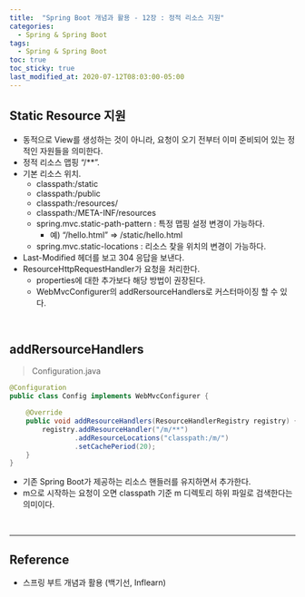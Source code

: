 ```yaml
---
title:  "Spring Boot 개념과 활용 - 12장 : 정적 리소스 지원"
categories:
  - Spring & Spring Boot
tags:
  - Spring & Spring Boot
toc: true
toc_sticky: true
last_modified_at: 2020-07-12T08:03:00-05:00
---
```


## Static Resource 지원

* 동적으로 View를 생성하는 것이 아니라, 요청이 오기 전부터 이미 준비되어 있는 정적인 자원들을 의미한다.
* 정적 리소스 맵핑 “/\*\*”.
* 기본 리소스 위치.
  * classpath:/static
  * classpath:/public
  * classpath:/resources/
  * classpath:/META-INF/resources
  * spring.mvc.static-path-pattern : 특정 맵핑 설정 변경이 가능하다.
    * 예) “/hello.html” => /static/hello.html
  * spring.mvc.static-locations : 리소스 찾을 위치의 변경이 가능하다.
* Last-Modified 헤더를 보고 304 응답을 보낸다.
* ResourceHttpRequestHandler가 요청을 처리한다.
  * properties에 대한 추가보다 해당 방법이 권장된다.
  * WebMvcConfigurer의 addRersourceHandlers로 커스터마이징 할 수 있다.

<br>

## addRersourceHandlers

> Configuration.java

```java
@Configuration
public class Config implements WebMvcConfigurer {

    @Override
    public void addResourceHandlers(ResourceHandlerRegistry registry) {
        registry.addResourceHandler("/m/**")
                .addResourceLocations("classpath:/m/")
                .setCachePeriod(20);
    }
}
```

* 기존 Spring Boot가 제공하는 리소스 핸들러를 유지하면서 추가한다.
* m으로 시작하는 요청이 오면 classpath 기준 m 디렉토리 하위 파일로 검색한다는 의미이다.

<br>

---

## Reference

* 스프링 부트 개념과 활용 (백기선, Inflearn)
